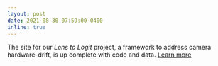 ```yaml
---
layout: post
date: 2021-08-30 07:59:00-0400
inline: true
---
```


The site for our *Lens to Logit* project, a framework to address camera hardware-drift, is up complete with code and data. [Learn more](https://aiaudit.org/lens2logit/)
